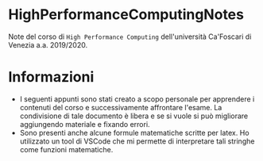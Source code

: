 # HighPerformanceComputingNotes
Note del corso di `High Performance Computing` dell'università Ca'Foscari di Venezia a.a. 2019/2020.

# Informazioni
- I seguenti appunti sono stati creato a scopo personale per apprendere i contenuti del corso e successivamente affrontare l'esame. La condivisione di tale documento è libera e se si vuole si può migliorare aggiungendo materiale e fixando errori.
- Sono presenti anche alcune formule matematiche scritte per latex. Ho utilizzato un tool di VSCode che mi permette di interpretare tali stringhe come funzioni matematiche.
